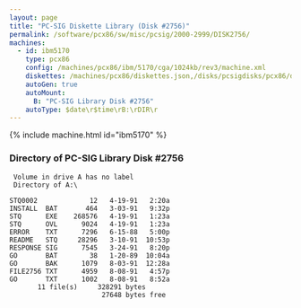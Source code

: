 ```yaml
---
layout: page
title: "PC-SIG Diskette Library (Disk #2756)"
permalink: /software/pcx86/sw/misc/pcsig/2000-2999/DISK2756/
machines:
  - id: ibm5170
    type: pcx86
    config: /machines/pcx86/ibm/5170/cga/1024kb/rev3/machine.xml
    diskettes: /machines/pcx86/diskettes.json,/disks/pcsigdisks/pcx86/diskettes.json
    autoGen: true
    autoMount:
      B: "PC-SIG Library Disk #2756"
    autoType: $date\r$time\rB:\rDIR\r
---
```


{% include machine.html id="ibm5170" %}

### Directory of PC-SIG Library Disk #2756

     Volume in drive A has no label
     Directory of A:\

    STQ0002             12   4-19-91   2:20a
    INSTALL  BAT       464   3-03-91   9:32p
    STQ      EXE    268576   4-19-91   1:23a
    STQ      OVL      9024   4-19-91   1:23a
    ERROR    TXT      7296   6-15-88   5:00p
    README   STQ     28296   3-10-91  10:53p
    RESPONSE SIG      7545   3-24-91   8:20p
    GO       BAT        38   1-20-89  10:04a
    GO       BAK      1079   8-03-91  12:28a
    FILE2756 TXT      4959   8-08-91   4:57p
    GO       TXT      1002   8-08-91   8:52a
           11 file(s)     328291 bytes
                           27648 bytes free
